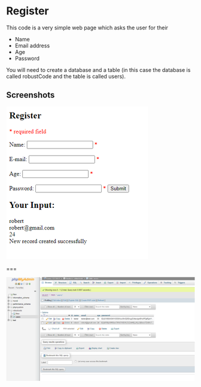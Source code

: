 # Register
This code is a very simple web page which asks the user for their
- Name
- Email address
- Age
- Password

You will need to create a database and a table (in this case the database is called robustCode and the table is called users).

## Screenshots

<img src="/readme-pics/webpage.png" alt="The web page"/>

===

<img src="/readme-pics/database.png" alt="The database"/>
